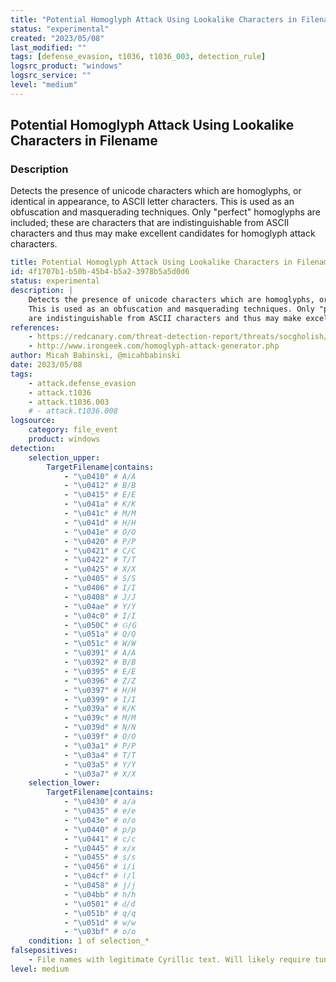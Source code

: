 ```yaml
---
title: "Potential Homoglyph Attack Using Lookalike Characters in Filename"
status: "experimental"
created: "2023/05/08"
last_modified: ""
tags: [defense_evasion, t1036, t1036_003, detection_rule]
logsrc_product: "windows"
logsrc_service: ""
level: "medium"
---
```


## Potential Homoglyph Attack Using Lookalike Characters in Filename

### Description

Detects the presence of unicode characters which are homoglyphs, or identical in appearance, to ASCII letter characters.
This is used as an obfuscation and masquerading techniques. Only "perfect" homoglyphs are included; these are characters that
are indistinguishable from ASCII characters and thus may make excellent candidates for homoglyph attack characters.


```yml
title: Potential Homoglyph Attack Using Lookalike Characters in Filename
id: 4f1707b1-b50b-45b4-b5a2-3978b5a5d0d6
status: experimental
description: |
    Detects the presence of unicode characters which are homoglyphs, or identical in appearance, to ASCII letter characters.
    This is used as an obfuscation and masquerading techniques. Only "perfect" homoglyphs are included; these are characters that
    are indistinguishable from ASCII characters and thus may make excellent candidates for homoglyph attack characters.
references:
    - https://redcanary.com/threat-detection-report/threats/socgholish/#threat-socgholish
    - http://www.irongeek.com/homoglyph-attack-generator.php
author: Micah Babinski, @micahbabinski
date: 2023/05/08
tags:
    - attack.defense_evasion
    - attack.t1036
    - attack.t1036.003
    # - attack.t1036.008
logsource:
    category: file_event
    product: windows
detection:
    selection_upper:
        TargetFilename|contains:
            - "\u0410" # А/A
            - "\u0412" # В/B
            - "\u0415" # Е/E
            - "\u041a" # К/K
            - "\u041c" # М/M
            - "\u041d" # Н/H
            - "\u041e" # О/O
            - "\u0420" # Р/P
            - "\u0421" # С/C
            - "\u0422" # Т/T
            - "\u0425" # Х/X
            - "\u0405" # Ѕ/S
            - "\u0406" # І/I
            - "\u0408" # Ј/J
            - "\u04ae" # Ү/Y
            - "\u04c0" # Ӏ/I
            - "\u050C" # Ԍ/G
            - "\u051a" # Ԛ/Q
            - "\u051c" # Ԝ/W
            - "\u0391" # Α/A
            - "\u0392" # Β/B
            - "\u0395" # Ε/E
            - "\u0396" # Ζ/Z
            - "\u0397" # Η/H
            - "\u0399" # Ι/I
            - "\u039a" # Κ/K
            - "\u039c" # Μ/M
            - "\u039d" # Ν/N
            - "\u039f" # Ο/O
            - "\u03a1" # Ρ/P
            - "\u03a4" # Τ/T
            - "\u03a5" # Υ/Y
            - "\u03a7" # Χ/X
    selection_lower:
        TargetFilename|contains:
            - "\u0430" # а/a
            - "\u0435" # е/e
            - "\u043e" # о/o
            - "\u0440" # р/p
            - "\u0441" # с/c
            - "\u0445" # х/x
            - "\u0455" # ѕ/s
            - "\u0456" # і/i
            - "\u04cf" # ӏ/l
            - "\u0458" # ј/j
            - "\u04bb" # һ/h
            - "\u0501" # ԁ/d
            - "\u051b" # ԛ/q
            - "\u051d" # ԝ/w
            - "\u03bf" # ο/o
    condition: 1 of selection_*
falsepositives:
    - File names with legitimate Cyrillic text. Will likely require tuning (or not be usable) in countries where these alphabets are in use.
level: medium

```
